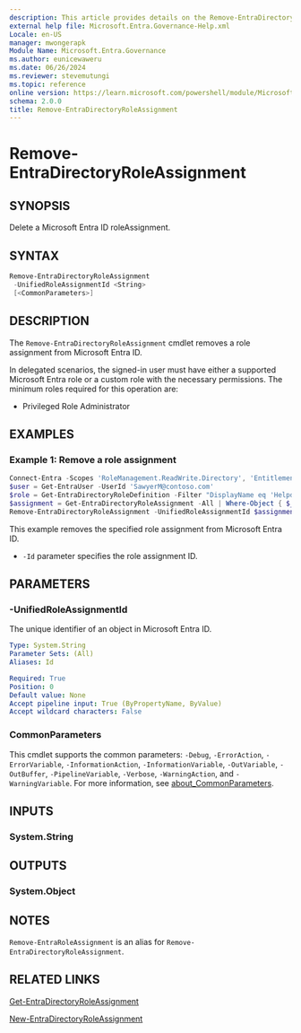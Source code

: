 ```yaml
---
description: This article provides details on the Remove-EntraDirectoryRoleAssignment command.
external help file: Microsoft.Entra.Governance-Help.xml
Locale: en-US
manager: mwongerapk
Module Name: Microsoft.Entra.Governance
ms.author: eunicewaweru
ms.date: 06/26/2024
ms.reviewer: stevemutungi
ms.topic: reference
online version: https://learn.microsoft.com/powershell/module/Microsoft.Entra/Remove-EntraDirectoryRoleAssignment
schema: 2.0.0
title: Remove-EntraDirectoryRoleAssignment
---
```


# Remove-EntraDirectoryRoleAssignment

## SYNOPSIS

Delete a Microsoft Entra ID roleAssignment.

## SYNTAX

```powershell
Remove-EntraDirectoryRoleAssignment
 -UnifiedRoleAssignmentId <String>
 [<CommonParameters>]
```

## DESCRIPTION

The `Remove-EntraDirectoryRoleAssignment` cmdlet removes a role assignment from Microsoft Entra ID.

In delegated scenarios, the signed-in user must have either a supported Microsoft Entra role or a custom role with the necessary permissions. The minimum roles required for this operation are:

- Privileged Role Administrator

## EXAMPLES

### Example 1: Remove a role assignment

```powershell
Connect-Entra -Scopes 'RoleManagement.ReadWrite.Directory', 'EntitlementManagement.ReadWrite.All'1
$user = Get-EntraUser -UserId 'SawyerM@contoso.com'
$role = Get-EntraDirectoryRoleDefinition -Filter "DisplayName eq 'Helpdesk Administrator'"
$assignment = Get-EntraDirectoryRoleAssignment -All | Where-Object { $_.principalId -eq $user.Id -AND $_.RoleDefinitionId -eq $role.Id }
Remove-EntraDirectoryRoleAssignment -UnifiedRoleAssignmentId $assignment.Id
```

This example removes the specified role assignment from Microsoft Entra ID.

- `-Id` parameter specifies the role assignment ID.

## PARAMETERS

### -UnifiedRoleAssignmentId

The unique identifier of an object in Microsoft Entra ID.

```yaml
Type: System.String
Parameter Sets: (All)
Aliases: Id

Required: True
Position: 0
Default value: None
Accept pipeline input: True (ByPropertyName, ByValue)
Accept wildcard characters: False
```

### CommonParameters

This cmdlet supports the common parameters: `-Debug`, `-ErrorAction`, `-ErrorVariable`, `-InformationAction`, `-InformationVariable`, `-OutVariable`, `-OutBuffer`, `-PipelineVariable`, `-Verbose`, `-WarningAction`, and `-WarningVariable`. For more information, see [about_CommonParameters](https://go.microsoft.com/fwlink/?LinkID=113216).

## INPUTS

### System.String

## OUTPUTS

### System.Object

## NOTES

`Remove-EntraRoleAssignment` is an alias for `Remove-EntraDirectoryRoleAssignment`.

## RELATED LINKS

[Get-EntraDirectoryRoleAssignment](Get-EntraDirectoryRoleAssignment.md)

[New-EntraDirectoryRoleAssignment](New-EntraDirectoryRoleAssignment.md)
